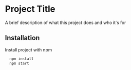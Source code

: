 
# Project Title

A brief description of what this project does and who it's for


## Installation

Install project with npm

```bash
  npm install
  npm start
```
